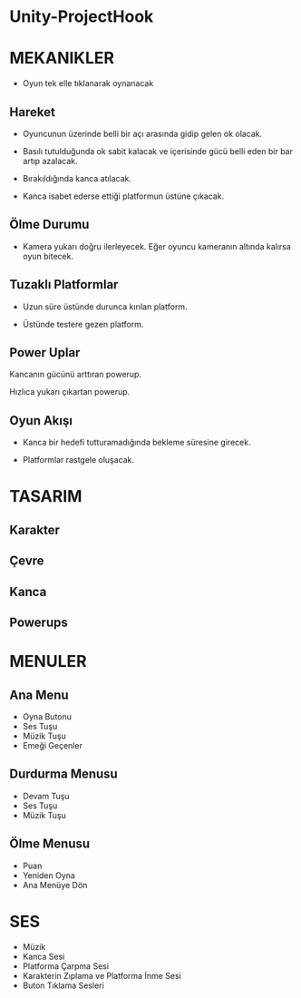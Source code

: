 # Unity-ProjectHook

# MEKANIKLER

- Oyun tek elle tıklanarak oynanacak

## Hareket

 - Oyuncunun üzerinde belli bir açı arasında gidip gelen ok olacak.
  
 - Basılı tutulduğunda ok sabit kalacak ve içerisinde gücü belli eden bir bar artıp azalacak.
  
 - Bırakıldığında kanca atılacak.
  
 - Kanca isabet ederse ettiği platformun üstüne çıkacak.
  

## Ölme Durumu

 - Kamera yukarı doğru ilerleyecek. Eğer oyuncu kameranın altında kalırsa oyun bitecek.

## Tuzaklı Platformlar

  - Uzun süre üstünde durunca kırılan platform.
  
  - Üstünde testere gezen platform.
  

## Power Uplar

  Kancanın gücünü arttıran powerup.
  
  Hızlıca yukarı çıkartan powerup.
  
## Oyun Akışı
- Kanca bir hedefi tutturamadığında bekleme süresine girecek.

- Platformlar rastgele oluşacak.


# TASARIM

## Karakter
## Çevre
## Kanca
## Powerups


# MENULER


## Ana Menu

- Oyna Butonu
- Ses Tuşu
- Müzik Tuşu
- Emeği Geçenler           

## Durdurma Menusu

- Devam Tuşu
- Ses Tuşu
- Müzik Tuşu

## Ölme Menusu
- Puan
- Yeniden Oyna
- Ana Menüye Dön

# SES

- Müzik
- Kanca Sesi
- Platforma Çarpma Sesi
- Karakterin Zıplama ve Platforma İnme Sesi
- Buton Tıklama Sesleri



